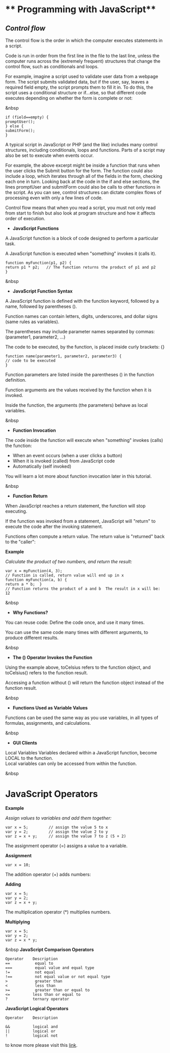 # ** Programming with JavaScript**

## *Control flow*

The control flow is the order in which the computer executes statements in a script.

Code is run in order from the first line in the file to the last line, unless the computer runs across the (extremely frequent) structures that change the control flow, such as conditionals and loops. 

For example, imagine a script used to validate user data from a webpage form. The script submits validated data, but if the user, say, leaves a required field empty, the script prompts them to fill it in. To do this, the script uses a conditional structure or if...else, so that different code executes depending on whether the form is complete or not:


&nbsp

    if (field==empty) {
    promptUser();
    } else {
    submitForm();
    }

A typical script in JavaScript or PHP (and the like) includes many control structures, including conditionals, loops and functions. Parts of a script may also be set to execute when events occur.

For example, the above excerpt might be inside a function that runs when the user clicks the Submit button for the form. The function could also include a loop, which iterates through all of the fields in the form, checking each one in turn. Looking back at the code in the if and else sections, the lines promptUser and submitForm could also be calls to other functions in the script. As you can see, control structures can dictate complex flows of processing even with only a few lines of code.

Control flow means that when you read a script, you must not only read from start to finish but also look at program structure and how it affects order of execution.


- **JavaScript Functions**

A JavaScript function is a block of code designed to perform a particular task.

A JavaScript function is executed when "something" invokes it (calls it).


    function myFunction(p1, p2) {
    return p1 * p2;   // The function returns the product of p1 and p2
    }


&nbsp

- **JavaScript Function Syntax**


A JavaScript function is defined with the function keyword, followed by a name, followed by parentheses ().

Function names can contain letters, digits, underscores, and dollar signs (same rules as variables).

The parentheses may include parameter names separated by commas:
(parameter1, parameter2, ...)

The code to be executed, by the function, is placed inside curly brackets: {}

    function name(parameter1, parameter2, parameter3) {
    // code to be executed
    }

Function parameters are listed inside the parentheses () in the function definition.

Function arguments are the values received by the function when it is invoked.

Inside the function, the arguments (the parameters) behave as local variables.


&nbsp

- **Function Invocation**


The code inside the function will execute when "something" invokes (calls) the function:

- When an event occurs (when a user clicks a button)
- When it is invoked (called) from JavaScript code
- Automatically (self invoked)

You will learn a lot more about function invocation later in this tutorial.

&nbsp
- **Function Return**

When JavaScript reaches a return statement, the function will stop executing.

If the function was invoked from a statement, JavaScript will "return" to execute the code after the invoking statement.

Functions often compute a return value. The return value is "returned" back to the "caller":

**Example**

*Calculate the product of two numbers, and return the result:*

    var x = myFunction(4, 3);  
    // Function is called, return value will end up in x
    function myFunction(a, b) {
    return a * b;  }          
    // Function returns the product of a and b  The result in x will be:  12


&nbsp
- **Why Functions?**

You can reuse code: Define the code once, and use it many times.

You can use the same code many times with different arguments, to produce different results.



&nbsp
- **The () Operator Invokes the Function**

Using the example above, toCelsius refers to the function object, and toCelsius() refers to the function result.

Accessing a function without () will return the function object instead of the function result.


&nbsp
- **Functions Used as Variable Values**

Functions can be used the same way as you use variables, in all types of formulas, assignments, and calculations.
 

&nbsp
- **GUI Clients**

Local Variables
Variables declared within a JavaScript function, become LOCAL to the function.  
Local variables can only be accessed from within the function.



&nbsp
# **JavaScript Operators**

**Example**

*Assign values to variables and add them together:*

    var x = 5;         // assign the value 5 to x
    var y = 2;         // assign the value 2 to y
    var z = x + y;     // assign the value 7 to z (5 + 2)

The assignment operator (=) assigns a value to a variable.

**Assignment**

    var x = 10;

The addition operator (+) adds numbers:

**Adding**

    var x = 5;
    var y = 2;
    var z = x + y;

The multiplication operator (*) multiplies numbers.

**Multiplying**

    var x = 5;
    var y = 2;
    var z = x * y;

 &nbsp
 **JavaScript Comparison Operators**

    Operator	Description
    ==	         equal to
    ===	         equal value and equal type
    !=	         not equal
    !==	         not equal value or not equal type
    >	         greater than
    <	         less than
    >=	         greater than or equal to
    <=         	less than or equal to
    ?	        ternary operator


**JavaScript Logical Operators**

    Operator	Description

    &&      	logical and
    ||      	logical or
    !	        logical not

to know more please visit this [link](https://www.w3schools.com/js/js_operators.asp).